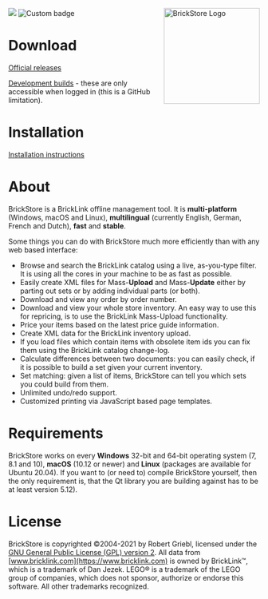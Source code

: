 <img src="https://raw.githubusercontent.com/rgriebl/brickstore/master/assets/brickstore.png" align="right"
     alt="BrickStore Logo" width="192" height="192">

![](https://github.com/rgriebl/brickstore/workflows/QMake%20Build%20Matrix/badge.svg)
![Custom badge](https://img.shields.io/endpoint?url=https%3A%2F%2Fbrickforge.de%2Fbrickstore-data%2Fdatabase-last-update.py)

Download
========

[Official releases](https://github.com/rgriebl/brickstore/releases)

[Development builds](https://github.com/rgriebl/brickstore/actions) - these are only accessible when
logged in (this is a GitHub limitation).

Installation
============

[Installation instructions](https://github.com/rgriebl/brickstore/wiki/Installation-Instructions)


About
=====
BrickStore is a BrickLink offline management tool. It is **multi-platform** (Windows, macOS and
Linux), **multilingual** (currently English, German, French and Dutch), **fast** and **stable**.

Some things you can do with BrickStore much more efficiently than with any web based interface:

* Browse and search the BrickLink catalog using a live, as-you-type filter. It is using all the
  cores in your machine to be as fast as possible.
* Easily create XML files for Mass-**Upload** and Mass-**Update** either by parting out sets or by
  adding individual parts (or both).
* Download and view any order by order number.
* Download and view your whole store inventory. An easy way to use this for repricing, is to use the
  BrickLink Mass-Upload functionality.
* Price your items based on the latest price guide information.
* Create XML data for the BrickLink inventory upload.
* If you load files which contain items with obsolete item ids you can fix them using the BrickLink
  catalog change-log.
* Calculate differences between two documents: you can easily check, if it is possible to build a
  set given your current inventory.
* Set matching: given a list of items, BrickStore can tell you which sets you could build from them.
* Unlimited undo/redo support.
* Customized printing via JavaScript based page templates.

Requirements
============
BrickStore works on every **Windows** 32-bit and 64-bit operating system (7, 8.1 and 10),
**macOS** (10.12 or newer) and **Linux** (packages are available for Ubuntu 20.04). If you want to
(or need to) compile BrickStore yourself, then the only requirement is, that the Qt library you are
building against has to be at least version 5.12).

License
=======
BrickStore is copyrighted &copy;2004-2021 by Robert Griebl, licensed under the
[GNU General Public License (GPL) version 2](http://www.fsf.org/licensing/licenses/gpl.html#SEC1).
All data from [www.bricklink.com](https://www.bricklink.com) is owned by BrickLink&trade;, which is
a trademark of Dan Jezek. LEGO&reg; is a trademark of the LEGO group of companies, which does not
sponsor, authorize or endorse this software. All other trademarks recognized.
